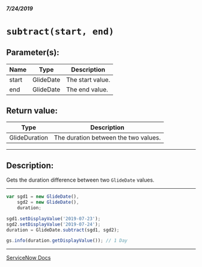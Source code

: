 ##### 7/24/2019
# `subtract(start, end)`

## Parameter(s):
| Name | Type | Description |
|---|---|---|
| start | GlideDate | The start value. |
| end | GlideDate | The end value. |

## Return value:
| Type | Description |
|---|---|
| GlideDuration | The duration between the two values. |

---

## Description:
Gets the duration difference between two `GlideDate` values.

---

```js
var sgd1 = new GlideDate(),
    sgd2 = new GlideDate(),
    duration;

sgd1.setDisplayValue('2019-07-23');
sgd2.setDisplayValue('2019-07-24');
duration = GlideDate.subtract(sgd1, sgd2);

gs.info(duration.getDisplayValue()); // 1 Day
```

---

[ServiceNow Docs](https://developer.servicenow.com/app.do#!/api_doc?v=madrid&id=r_ScopedGlideDateSubtract_GlideDate_GlideDate)